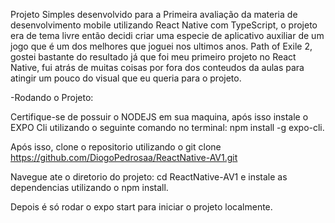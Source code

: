 Projeto Simples desenvolvido para a Primeira avaliação da materia de desenvolvimento mobile utilizando React Native com TypeScript, o projeto era de tema livre então decidi criar uma especie de aplicativo auxiliar de um jogo que é um dos melhores que joguei nos ultimos anos. Path of Exile 2, gostei bastante do resultado já que foi meu primeiro projeto no React Native, fui atrás de muitas coisas por fora dos conteudos da aulas para atingir um pouco do visual que eu queria para o projeto.


-Rodando o Projeto:

Certifique-se de possuir o NODEJS em sua maquina, após isso instale o EXPO Cli utilizando o seguinte comando no terminal: npm install -g expo-cli.

Após isso, clone o repositorio utilizando o git clone https://github.com/DiogoPedrosaa/ReactNative-AV1.git

Navegue ate o diretorio do projeto: cd ReactNative-AV1
e instale as dependencias utilizando o npm install.

Depois é só rodar o expo start para iniciar o projeto localmente.
